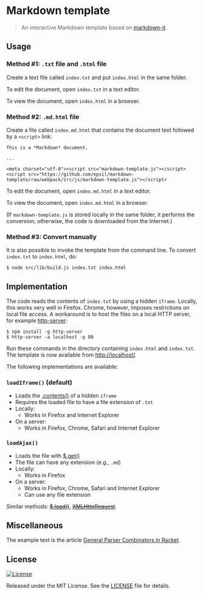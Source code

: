 Markdown template
=================

> An interactive Markdown template based on
> [markdown-it](https://github.com/markdown-it/markdown-it).

Usage
-----

### Method #1: `.txt` file and `.html` file

Create a text file called `index.txt` and put `index.html` in the same folder.

To edit the document, open `index.txt` in a text editor.

To view the document, open `index.html` in a browser.

### Method #2: `.md.html` file

Create a file called `index.md.html` that contains the document text followed by a `<script>` link:

    This is a *Markdown* document.

    ...

    <meta charset="utf-8"><script src="markdown-template.js"></script><script src="https://github.com/epsil/markdown-template/raw/webpack/src/js/markdown-template.js"></script>

To edit the document, open `index.md.html` in a text editor.

To view the document, open `index.md.html` in a browser.

(If `markdown-template.js` is stored locally in the same folder, it performs the conversion; otherwise, the code is downloaded from the Internet.)

### Method #3: Convert manually

It is also possible to invoke the template from the command line. To convert `index.txt` to `index.html`, do:

    $ node src/lib/build.js index.txt index.html

Implementation
--------------

The code reads the contents of `index.txt` by using a hidden `iframe`.
Locally, this works very well in Firefox. Chrome, however, imposes
restrictions on local file access. A workaround is to host the files
on a local HTTP server, for example
[http-server](https://www.npmjs.com/package/http-server):

    $ npm install -g http-server
    $ http-server -a localhost -p 80

Run these commands in the directory containing `index.html` and
`index.txt`. The template is now available from <http://localhost/>.

The following implementations are available:

### `loadIframe()` (default)

-   Loads the
    [.contents()](http://stackoverflow.com/questions/1796619/how-to-access-the-content-of-an-iframe-with-jquery)
    of a hidden `iframe`
-   Requires the loaded file to have a file extension of `.txt`
-   Locally:
    -   Works in Firefox and Internet Explorer
-   On a server:
    -   Works in Firefox, Chrome, Safari and Internet Explorer

### `loadAjax()`

-   Loads the file with [$.get()](https://api.jquery.com/jquery.get/)
-   The file can have any extension (e.g., `.md`)
-   Locally:
    -   Works in Firefox
-   On a server:
    -   Works in Firefox, Chrome, Safari and Internet Explorer
    -   Can use any file extension

Similar methods: ~~[$.load()](http://api.jquery.com/load/)~~,
    ~~[XMLHttpRequest](http://stackoverflow.com/questions/14446447/javascript-read-local-text-file)~~.

Miscellaneous
-------------

The example text is the article
[General Parser Combinators in Racket](https://epsil.github.io/gll/).

License
-------

[![License][license-image]][license-url]

Released under the MIT License. See the [LICENSE](LICENSE) file
for details.

[license-image]: https://img.shields.io/npm/l/markdownlint.svg
[license-url]: http://opensource.org/licenses/MIT
